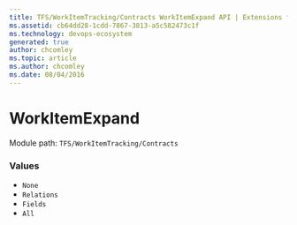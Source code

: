 ```yaml
---
title: TFS/WorkItemTracking/Contracts WorkItemExpand API | Extensions for Azure DevOps Services
ms.assetid: cb64dd28-1cdd-7867-3813-a5c582473c1f
ms.technology: devops-ecosystem
generated: true
author: chcomley
ms.topic: article
ms.author: chcomley
ms.date: 08/04/2016
---
```


# WorkItemExpand

Module path: `TFS/WorkItemTracking/Contracts`

### Values

* `None`
* `Relations`
* `Fields`
* `All`
